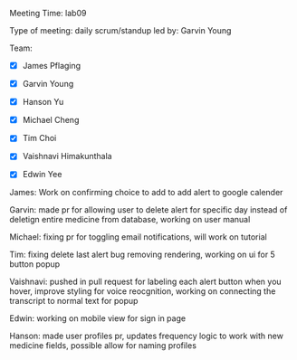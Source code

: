 Meeting Time: lab09

Type of meeting: daily scrum/standup
led by: Garvin Young

Team: 
- [x] James Pflaging
- [x] Garvin Young
- [x] Hanson Yu
- [x] Michael Cheng
- [x] Tim Choi
- [x] Vaishnavi Himakunthala
- [x] Edwin Yee


James: 
Work on confirming choice to add to add alert to google calender

Garvin: 
made pr for allowing user to delete alert for specific day instead of deletign entire medicine from database, working on user manual

Michael:
fixing pr for toggling email notifications, will work on tutorial

Tim: 
fixing delete last alert bug removing rendering, working on ui for 5 button popup

Vaishnavi: 
pushed in pull request for labeling each alert button when you hover, improve styling for voice reocgnition, working on connecting the transcript to normal text for popup

Edwin:
working on mobile view for sign in page

Hanson: 
made user profiles pr, updates frequency logic to work with new medicine fields, possible allow for naming profiles
